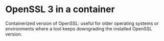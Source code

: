 # OpenSSL 3 in a container

Containerized version of OpenSSL: useful for older operating systems or environments where a tool keeps downgrading the installed OpenSSL version.
